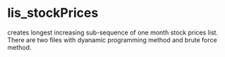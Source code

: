 # lis_stockPrices
creates longest increasing sub-sequence of one month stock prices list.
There are two files with dyanamic programming method and brute force method.

